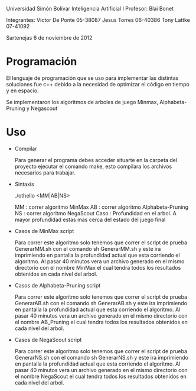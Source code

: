 Universidad Simón Bolívar
Inteligencia Artificial I
Profesor: Blai Bonet

Integrantes:
Victor De Ponte   05-38087
Jesus Torres      06-40386
Tony Lattke       07-41092

Sartenejas 6 de noviembre de 2012

Programación
================================================================================

El lenguaje de programación que se uso para implementar las distintas soluciones
fue c++ debido a la necesidad de optimizar el código en tiempo y en espacio.

Se implementaron los algoritmos de arboles de juego Minmax, Alphabeta-Pruning
y Negascout

Uso
================================================================================

- Compilar

    Para generar el programa debes acceder situarte en la carpeta del proyecto
    ejecutar el comando make, esto compilara los archivos necesarios para
    trabajar.

- Sintaxis

    ./othello <MM|AB|NS> <Caso>

    MM : correr algoritmo MinMax
    AB : correr algoritmo Alphabeta-Pruning
    NS : correr algoritmo NegaScout
    Caso : Profundidad en el arbol. A mayor profundidad estas mas cerca del
    estado del juego final

- Casos de MinMax script

    Para correr este algoritmo solo tenemos que correr el script de prueba
    GenerarMM.sh con el comando sh GenerarMM.sh y este ira imprimiendo en
    pantalla la profundidad actual que esta corriendo el algoritmo. Al pasar 40
    minutos vera un archivo generado en el mismo directorio con el nombre MinMax
    el cual tendra todos los resultados obtenidos en cada nivel del arbol.

- Casos de Alphabeta-Pruning script

    Para correr este algoritmo solo tenemos que correr el script de prueba
    GenerarAB.sh con el comando sh GenerarAB.sh y este ira imprimiendo en
    pantalla la profundidad actual que esta corriendo el algoritmo. Al pasar 40
    minutos vera un archivo generado en el mismo directorio con el nombre
    AB_Pruning el cual tendra todos los resultados obtenidos en cada nivel del
    arbol.

- Casos de NegaScout script

    Para correr este algoritmo solo tenemos que correr el script de prueba
    GenerarNS.sh con el comando sh GenerarNS.sh y este ira imprimiendo en
    pantalla la profundidad actual que esta corriendo el algoritmo. Al pasar 40
    minutos vera un archivo generado en el mismo directorio con el nombre
    NegaScout el cual tendra todos los resultados obtenidos en cada nivel del
    arbol.
